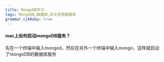 ```yaml
---
title: MongoDB学习
tags: MongoDB,数据库,非关系性数据库
grammar_cjkRuby: true
---
```

#### mac上如何启动mongoDB服务？
先在一个终端中输入mongod，然后在另外一个终端中输入mongo，这样就启动了mongoDB的数据库服务